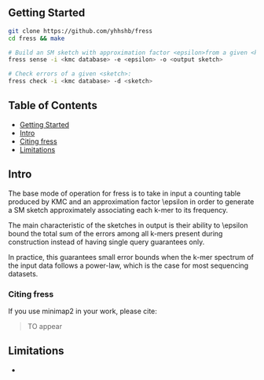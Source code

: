 ## <a name="started"></a>Getting Started
```sh
git clone https://github.com/yhhshb/fress
cd fress && make

# Build an SM sketch with approximation factor <epsilon>from a given <kmc database>:
fress sense -i <kmc database> -e <epsilon> -o <output sketch>

# Check errors of a given <sketch>:
fress check -i <kmc database> -d <sketch>
```

## Table of Contents

- [Getting Started](#started)
- [Intro](#uguide)
- [Citing fress](#cite)
- [Limitations](#limit)

## <a name="uguide"></a>Intro

The base mode of operation for fress is to take in input a counting table produced by KMC
and an approximation factor \epsilon in order to generate a SM sketch approximately
associating each k-mer to its frequency.

The main characteristic of the sketches in output is their ability to \epsilon bound the 
total sum of the errors among all k-mers present during construction instead of having
single query guarantees only.

In practice, this guarantees small error bounds when the k-mer spectrum of the input data
follows a power-law, which is the case for most sequencing datasets.

### <a name="cite"></a>Citing fress

If you use minimap2 in your work, please cite:

> TO appear

## <a name="limit"></a>Limitations

* 